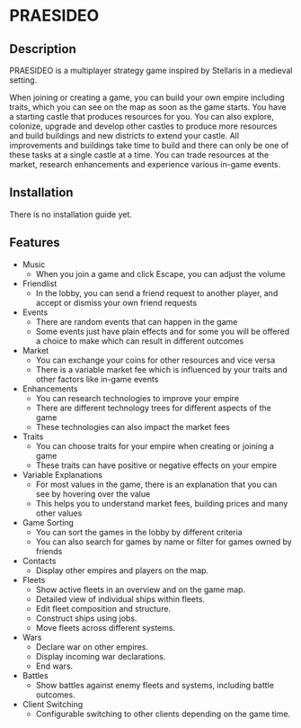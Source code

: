 # PRAESIDEO

## Description
PRAESIDEO is a multiplayer strategy game inspired by Stellaris in a medieval setting.

When joining or creating a game, you can build your own empire including traits, which you can see on the map as soon as the game starts.
You have a starting castle that produces resources for you.
You can also explore, colonize, upgrade and develop other castles to produce more resources and build buildings and new districts to extend your castle.
All improvements and buildings take time to build and there can only be one of these tasks at a single castle at a time.
You can trade resources at the market, research enhancements and experience various in-game events.

## Installation
There is no installation guide yet.

## Features
- Music
  - When you join a game and click Escape, you can adjust the volume
- Friendlist
  - In the lobby, you can send a friend request to another player, and accept or dismiss your own friend requests
- Events
  - There are random events that can happen in the game
  - Some events just have plain effects and for some you will be offered a choice to make which can result in different outcomes
- Market
  - You can exchange your coins for other resources and vice versa
  - There is a variable market fee which is influenced by your traits and other factors like in-game events
- Enhancements
  - You can research technologies to improve your empire
  - There are different technology trees for different aspects of the game
  - These technologies can also impact the market fees
- Traits
  - You can choose traits for your empire when creating or joining a game
  - These traits can have positive or negative effects on your empire
- Variable Explanations
  - For most values in the game, there is an explanation that you can see by hovering over the value
  - This helps you to understand market fees, building prices and many other values
- Game Sorting
  - You can sort the games in the lobby by different criteria
  - You can also search for games by name or filter for games owned by friends
- Contacts
  - Display other empires and players on the map.
- Fleets
  - Show active fleets in an overview and on the game map.
  - Detailed view of individual ships within fleets.
  - Edit fleet composition and structure.
  - Construct ships using jobs.
  - Move fleets across different systems.
- Wars
  - Declare war on other empires.
  - Display incoming war declarations.
  - End wars.
- Battles
  - Show battles against enemy fleets and systems, including battle outcomes.
- Client Switching
  - Configurable switching to other clients depending on the game time.
